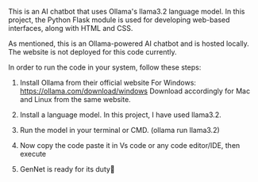 This is an AI chatbot that uses Ollama's llama3.2 language model.
In this project, the Python Flask module is used for developing web-based interfaces, along with HTML and CSS.

As mentioned, this is an Ollama-powered AI chatbot and is hosted locally.
The website is not deployed for this code currently.

In order to run the code in your system, follow these steps:
1. Install Ollama from their official website
    For Windows: https://ollama.com/download/windows
    Download accordingly for Mac and Linux from the same website.

2. Install a language model.
   In this project, I have used llama3.2.

3. Run the model in your terminal or CMD.
    (ollama run llama3.2)
4. Now copy the code paste it in Vs code or any code editor/IDE, then execute
5. GenNet is ready for its duty🤖
